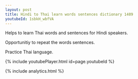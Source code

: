 ```yaml
---
layout: post
title: Hindi to Thai learn words sentences dictionary 1489 
youtubeId: 1sbkH_wbfVA
---
```

 
 
Helps to learn Thai words and sentences for Hindi speakers.

Opportunitiy to repeat the words sentences. 

Practice Thai language. 
 
{% include youtubePlayer.html id=page.youtubeId %}
 
 
{% include analytics.html %}